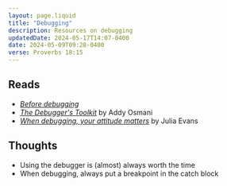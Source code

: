 ```yaml
---
layout: page.liquid
title: "Debugging"
description: Resources on debugging
updatedDate: 2024-05-17T14:07-0400
date: 2024-05-09T09:28-0400
verse: Proverbs 18:15
---
```


## Reads

- [_Before debugging_](/gardens/before-debugging)
- [_The Debugger's Toolkit_](https://open.substack.com/pub/addyo/p/the-debuggers-toolkit)
  by Addy Osmani
- [_When debugging, your attitude matters_](https://jvns.ca/blog/debugging-attitude-matters/)
  by Julia Evans

## Thoughts

- Using the debugger is (almost) always worth the time
- When debugging, always put a breakpoint in the catch block

